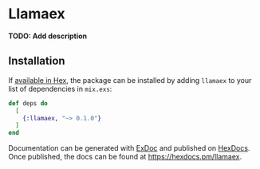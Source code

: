# Llamaex

**TODO: Add description**

## Installation

If [available in Hex](https://hex.pm/docs/publish), the package can be installed
by adding `llamaex` to your list of dependencies in `mix.exs`:

```elixir
def deps do
  [
    {:llamaex, "~> 0.1.0"}
  ]
end
```

Documentation can be generated with [ExDoc](https://github.com/elixir-lang/ex_doc)
and published on [HexDocs](https://hexdocs.pm). Once published, the docs can
be found at <https://hexdocs.pm/llamaex>.


